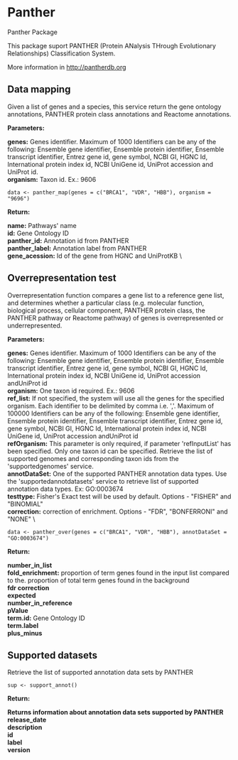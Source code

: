 # Panther
Panther Package

This package suport PANTHER (Protein ANalysis THrough Evolutionary Relationships) Classification System.

More information in http://pantherdb.org



## **Data mapping**

Given a list of genes and a species, this service return the gene ontology annotations, PANTHER protein class annotations and Reactome annotations.

**Parameters:** 

**genes:**  Genes identifier. Maximum of 1000 Identifiers can be any of the following: Ensemble gene identifier, Ensemble protein identifier, Ensemble transcript identifier, Entrez gene id, gene symbol, NCBI GI, HGNC Id, International protein index id, NCBI UniGene id, UniProt accession and UniProt id. \
**organism:** Taxon id. Ex.: 9606

```
data <- panther_map(genes = c("BRCA1", "VDR", "HBB"), organism = "9696")
```

**Return:**

**name:** Pathways' name \
**id:** Gene Ontology ID \
**panther_id:** Annotation id from PANTHER \
**panther_label:** Annotation label from PANTHER \
**gene_acession:** Id of the gene from HGNC and UniProtKB \


## **Overrepresentation test**

Overrepresentation function compares a gene list to a reference gene list, and determines whether a particular class (e.g. molecular function, biological process, cellular component, PANTHER protein class, the PANTHER pathway or Reactome pathway) of genes is overrepresented or underrepresented.

**Parameters:** 

**genes:**  Genes identifier. Maximum of 1000 Identifiers can be any of the following: Ensemble gene identifier, Ensemble protein identifier, Ensemble transcript identifier, Entrez gene id, gene symbol, NCBI GI, HGNC Id, International protein index id, NCBI UniGene id, UniProt accession andUniProt id \
**organism:** One taxon id required. Ex.: 9606 \
**ref_list:** If not specified, the system will use all the genes for the specified organism. Each identifier to be delimited by comma i.e. ','. Maximum of 100000 Identifiers can be any of the following: Ensemble gene identifier, Ensemble protein identifier, Ensemble transcript identifier, Entrez gene id, gene symbol, NCBI GI, HGNC Id, International protein index id, NCBI UniGene id, UniProt accession andUniProt id \
**refOrganism:** This parameter is only required, if parameter 'refInputList' has been specified. Only one taxon id can be specified. Retrieve the list of supported genomes and corresponding taxon ids from the 'supportedgenomes' service. \
**annotDataSet:** One of the supported PANTHER annotation data types. Use the 'supportedannotdatasets' service to retrieve list of supported annotation data types. Ex: GO:0003674 \
**testtype:** Fisher's Exact test will be used by default. Options - "FISHER" and "BINOMIAL" \
**correction:** correction of enrichment. Options - "FDR", "BONFERRONI" and "NONE" \


```
data <- panther_over(genes = c("BRCA1", "VDR", "HBB"), annotDataSet = "GO:0003674")
```

**Return:** 

**number_in_list** \
**fold_enrichment:** proportion of term genes found in the input list compared to the. proportion of total term genes found in the background \
**fdr correction** \
**expected** \
**number_in_reference** \
**pValue** \
**term.id:** Gene Ontology ID \
**term.label** \
**plus_minus**


## **Supported datasets**

Retrieve the list of supported annotation data sets by PANTHER


```
sup <- support_annot()
```

**Return:** 

**Returns information about annotation data sets supported by PANTHER** \
**release_date** \
**description** \
**id** \
**label** \
**version**

